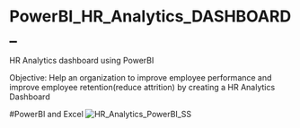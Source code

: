 # PowerBI_HR_Analytics_DASHBOARD_
HR Analytics dashboard using PowerBI 

Objective: Help an organization to improve employee performance and improve employee retention(reduce attrition) by creating a HR Analytics Dashboard

#PowerBI and Excel
![HR_Analytics_PowerBI_SS](https://github.com/AkashKundu03/PowerBI_HR_Analytics_DASHBOARD_/assets/101595341/78abd03c-ed84-4ec3-9273-5f79fb940bf7)


